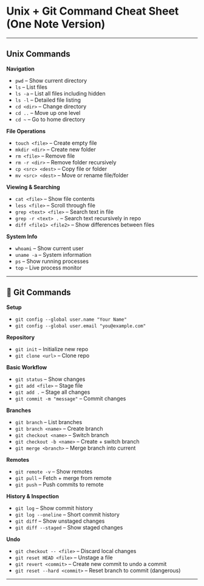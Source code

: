 # Unix + Git Command Cheat Sheet (One Note Version)

---

## Unix Commands

**Navigation**
- `pwd` – Show current directory
- `ls` – List files
- `ls -a` – List all files including hidden
- `ls -l` – Detailed file listing
- `cd <dir>` – Change directory
- `cd ..` – Move up one level
- `cd ~` – Go to home directory

**File Operations**
- `touch <file>` – Create empty file
- `mkdir <dir>` – Create new folder
- `rm <file>` – Remove file
- `rm -r <dir>` – Remove folder recursively
- `cp <src> <dest>` – Copy file or folder
- `mv <src> <dest>` – Move or rename file/folder

**Viewing & Searching**
- `cat <file>` – Show file contents
- `less <file>` – Scroll through file
- `grep <text> <file>` – Search text in file
- `grep -r <text> .` – Search text recursively in repo
- `diff <file1> <file2>` – Show differences between files

**System Info**
- `whoami` – Show current user
- `uname -a` – System information
- `ps` – Show running processes
- `top` – Live process monitor

---

## 🔹 Git Commands

**Setup**
- `git config --global user.name "Your Name"`
- `git config --global user.email "you@example.com"`

**Repository**
- `git init` – Initialize new repo
- `git clone <url>` – Clone repo

**Basic Workflow**
- `git status` – Show changes
- `git add <file>` – Stage file
- `git add .` – Stage all changes
- `git commit -m "message"` – Commit changes

**Branches**
- `git branch` – List branches
- `git branch <name>` – Create branch
- `git checkout <name>` – Switch branch
- `git checkout -b <name>` – Create + switch branch
- `git merge <branch>` – Merge branch into current

**Remotes**
- `git remote -v` – Show remotes
- `git pull` – Fetch + merge from remote
- `git push` – Push commits to remote

**History & Inspection**
- `git log` – Show commit history
- `git log --oneline` – Short commit history
- `git diff` – Show unstaged changes
- `git diff --staged` – Show staged changes

**Undo**
- `git checkout -- <file>` – Discard local changes
- `git reset HEAD <file>` – Unstage a file
- `git revert <commit>` – Create new commit to undo a commit
- `git reset --hard <commit>` – Reset branch to commit (dangerous)

---


